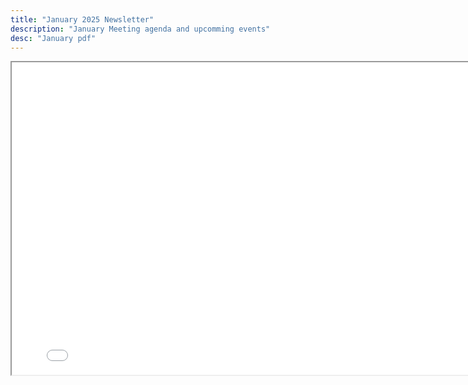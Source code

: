 ```yaml
---
title: "January 2025 Newsletter"
description: "January Meeting agenda and upcomming events"
desc: "January pdf"
---
```


<div class="newsletter">

<iframe src= 
"/newsletters/JANUARY 2025.pdf" 
               width="800"
                  height="500"> 
                  </iframe>

</div>
